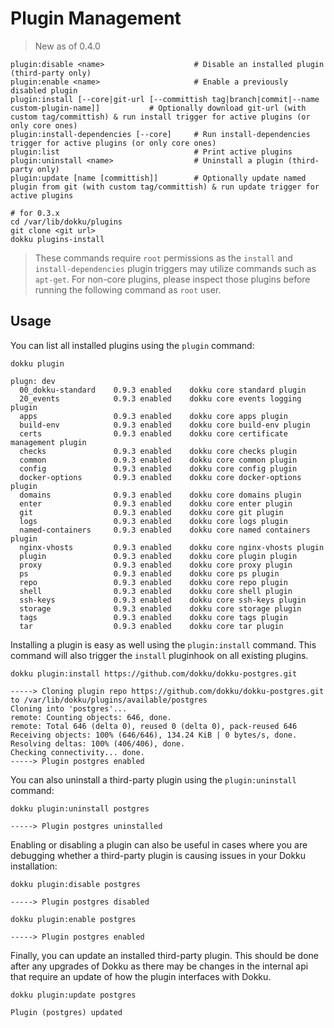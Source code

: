 # Plugin Management

> New as of 0.4.0

```
plugin:disable <name>                    # Disable an installed plugin (third-party only)
plugin:enable <name>                     # Enable a previously disabled plugin
plugin:install [--core|git-url [--committish tag|branch|commit|--name custom-plugin-name]]           # Optionally download git-url (with custom tag/committish) & run install trigger for active plugins (or only core ones)
plugin:install-dependencies [--core]     # Run install-dependencies trigger for active plugins (or only core ones)
plugin:list                              # Print active plugins
plugin:uninstall <name>                  # Uninstall a plugin (third-party only)
plugin:update [name [committish]]        # Optionally update named plugin from git (with custom tag/committish) & run update trigger for active plugins
```

```shell
# for 0.3.x
cd /var/lib/dokku/plugins
git clone <git url>
dokku plugins-install
```

> These commands require `root` permissions as the `install` and `install-dependencies` plugin triggers may utilize commands such as `apt-get`. For non-core plugins, please inspect those plugins before running the following command as `root` user.

## Usage

You can list all installed plugins using the `plugin` command:

```shell
dokku plugin
```

```
plugn: dev
  00_dokku-standard    0.9.3 enabled    dokku core standard plugin
  20_events            0.9.3 enabled    dokku core events logging plugin
  apps                 0.9.3 enabled    dokku core apps plugin
  build-env            0.9.3 enabled    dokku core build-env plugin
  certs                0.9.3 enabled    dokku core certificate management plugin
  checks               0.9.3 enabled    dokku core checks plugin
  common               0.9.3 enabled    dokku core common plugin
  config               0.9.3 enabled    dokku core config plugin
  docker-options       0.9.3 enabled    dokku core docker-options plugin
  domains              0.9.3 enabled    dokku core domains plugin
  enter                0.9.3 enabled    dokku core enter plugin
  git                  0.9.3 enabled    dokku core git plugin
  logs                 0.9.3 enabled    dokku core logs plugin
  named-containers     0.9.3 enabled    dokku core named containers plugin
  nginx-vhosts         0.9.3 enabled    dokku core nginx-vhosts plugin
  plugin               0.9.3 enabled    dokku core plugin plugin
  proxy                0.9.3 enabled    dokku core proxy plugin
  ps                   0.9.3 enabled    dokku core ps plugin
  repo                 0.9.3 enabled    dokku core repo plugin
  shell                0.9.3 enabled    dokku core shell plugin
  ssh-keys             0.9.3 enabled    dokku core ssh-keys plugin
  storage              0.9.3 enabled    dokku core storage plugin
  tags                 0.9.3 enabled    dokku core tags plugin
  tar                  0.9.3 enabled    dokku core tar plugin
```

Installing a plugin is easy as well using the `plugin:install` command. This command will also trigger the `install` pluginhook on all existing plugins.

```shell
dokku plugin:install https://github.com/dokku/dokku-postgres.git
```

```
-----> Cloning plugin repo https://github.com/dokku/dokku-postgres.git to /var/lib/dokku/plugins/available/postgres
Cloning into 'postgres'...
remote: Counting objects: 646, done.
remote: Total 646 (delta 0), reused 0 (delta 0), pack-reused 646
Receiving objects: 100% (646/646), 134.24 KiB | 0 bytes/s, done.
Resolving deltas: 100% (406/406), done.
Checking connectivity... done.
-----> Plugin postgres enabled
```

You can also uninstall a third-party plugin using the `plugin:uninstall` command:

```shell
dokku plugin:uninstall postgres
```

```
-----> Plugin postgres uninstalled
```

Enabling or disabling a plugin can also be useful in cases where you are debugging whether a third-party plugin is causing issues in your Dokku installation:

```shell
dokku plugin:disable postgres
```

```
-----> Plugin postgres disabled
```

```shell
dokku plugin:enable postgres
```

```
-----> Plugin postgres enabled
```

Finally, you can update an installed third-party plugin. This should be done after any upgrades of Dokku as there may be changes in the internal api that require an update of how the plugin interfaces with Dokku.

```shell
dokku plugin:update postgres
```

```
Plugin (postgres) updated
```
